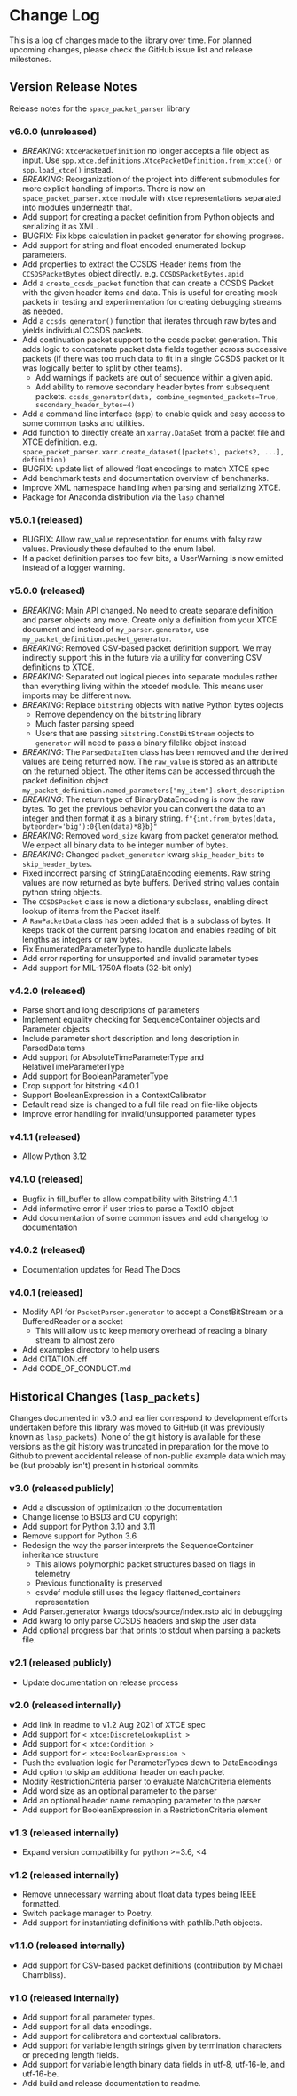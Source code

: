 # Change Log
This is a log of changes made to the library over time. For planned upcoming changes, please check the GitHub issue
list and release milestones.

## Version Release Notes
Release notes for the `space_packet_parser` library

### v6.0.0 (unreleased)
- *BREAKING*: `XtcePacketDefinition` no longer accepts a file object as input.
  Use `spp.xtce.definitions.XtcePacketDefinition.from_xtce()` or `spp.load_xtce()` instead.
- *BREAKING*: Reorganization of the project into different submodules for more explicit handling
  of imports. There is now an `space_packet_parser.xtce` module with xtce representations separated
  into modules underneath that.
- Add support for creating a packet definition from Python objects and serializing it as XML.
- BUGFIX: Fix kbps calculation in packet generator for showing progress.
- Add support for string and float encoded enumerated lookup parameters.
- Add properties to extract the CCSDS Header items from the ``CCSDSPacketBytes`` object directly.
  e.g. ``CCSDSPacketBytes.apid``
- Add a ``create_ccsds_packet`` function that can create a CCSDS Packet
  with the given header items and data. This is useful for creating
  mock packets in testing and experimentation for creating debugging
  streams as needed.
- Add a ``ccsds_generator()`` function that iterates through raw
  bytes and yields individual CCSDS packets.
- Add continuation packet support to the ccsds packet generation.
  This adds logic to concatenate packet data fields together across successive
  packets (if there was too much data to fit in a single CCSDS packet or it
  was logically better to split by other teams).
  - Add warnings if packets are out of sequence within a given apid.
  - Add ability to remove secondary header bytes from subsequent packets.
    ``ccsds_generator(data, combine_segmented_packets=True, secondary_header_bytes=4)``
- Add a command line interface (spp) to enable quick and easy access to
  some common tasks and utilities.
- Add function to directly create an `xarray.DataSet` from a packet file and XTCE definition.
  e.g. `space_packet_parser.xarr.create_dataset([packets1, packets2, ...], definition)`
- BUGFIX: update list of allowed float encodings to match XTCE spec
- Add benchmark tests and documentation overview of benchmarks.
- Improve XML namespace handling when parsing and serializing XTCE.
- Package for Anaconda distribution via the `lasp` channel

### v5.0.1 (released)
- BUGFIX: Allow raw_value representation for enums with falsy raw values. Previously these defaulted to the enum label.
- If a packet definition parses too few bits, a UserWarning is now emitted instead of a logger warning.

### v5.0.0 (released)
- *BREAKING*: Main API changed. No need to create separate definition and parser objects any more. Create only a
  definition from your XTCE document and instead of `my_parser.generator`, use `my_packet_definition.packet_generator`.
- *BREAKING*: Removed CSV-based packet definition support. We may indirectly support this in the future via
  a utility for converting CSV definitions to XTCE.
- *BREAKING*: Separated out logical pieces into separate modules rather than everything
  living within the xtcedef module. This means user imports may be different now.
- *BREAKING*: Replace `bitstring` objects with native Python bytes objects
  - Remove dependency on the `bitstring` library
  - Much faster parsing speed
  - Users that are passing `bitstring.ConstBitStream` objects to `generator` will need to pass a
    binary filelike object instead
- *BREAKING*: The ``ParsedDataItem`` class has been removed and the derived values are being returned now.
  The ``raw_value`` is stored as an attribute on the returned object. The other items can be accessed
  through the packet definition object ``my_packet_definition.named_parameters["my_item"].short_description``
- *BREAKING*: The return type of BinaryDataEncoding is now the raw bytes.
  To get the previous behavior you can convert the data to an integer and then format it as a binary string.
  ``f"{int.from_bytes(data, byteorder='big'):0{len(data)*8}b}"``
- *BREAKING*: Removed `word_size` kwarg from packet generator method.
  We expect all binary data to be integer number of bytes.
- *BREAKING*: Changed `packet_generator` kwarg `skip_header_bits` to `skip_header_bytes`.
- Fixed incorrect parsing of StringDataEncoding elements. Raw string values are now returned as byte buffers.
  Derived string values contain python string objects.
- The ``CCSDSPacket`` class is now a dictionary subclass, enabling direct lookup of items from the Packet itself.
- A ``RawPacketData`` class has been added that is a subclass of bytes. It keeps track of the current
  parsing location and enables reading of bit lengths as integers or raw bytes.
- Fix EnumeratedParameterType to handle duplicate labels
- Add error reporting for unsupported and invalid parameter types
- Add support for MIL-1750A floats (32-bit only)

### v4.2.0 (released)
- Parse short and long descriptions of parameters
- Implement equality checking for SequenceContainer objects and Parameter objects
- Include parameter short description and long description in ParsedDataItems
- Add support for AbsoluteTimeParameterType and RelativeTimeParameterType
- Add support for BooleanParameterType
- Drop support for bitstring <4.0.1
- Support BooleanExpression in a ContextCalibrator
- Default read size is changed to a full file read on file-like objects
- Improve error handling for invalid/unsupported parameter types

### v4.1.1 (released)
- Allow Python 3.12

### v4.1.0 (released)
- Bugfix in fill_buffer to allow compatibility with Bitstring 4.1.1
- Add informative error if user tries to parse a TextIO object
- Add documentation of some common issues and add changelog to documentation

### v4.0.2 (released)
- Documentation updates for Read The Docs

### v4.0.1 (released)
- Modify API for `PacketParser.generator` to accept a ConstBitStream or a BufferedReader or a socket
  - This will allow us to keep memory overhead of reading a binary stream to almost zero
- Add examples directory to help users
- Add CITATION.cff
- Add CODE_OF_CONDUCT.md

## Historical Changes (`lasp_packets`)
Changes documented in v3.0 and earlier correspond to development efforts undertaken before this library was
moved to GitHub (it was previously known as `lasp_packets`).
None of the git history is available for these versions as the git history was truncated
in preparation for the move to Github to prevent accidental release of non-public example data which may be
(but probably isn't) present in historical commits.

### v3.0 (released publicly)
- Add a discussion of optimization to the documentation
- Change license to BSD3 and CU copyright
- Add support for Python 3.10 and 3.11
- Remove support for Python 3.6
- Redesign the way the parser interprets the SequenceContainer inheritance structure
  - This allows polymorphic packet structures based on flags in telemetry
  - Previous functionality is preserved
  - csvdef module still uses the legacy flattened_containers representation
- Add Parser.generator kwargs tdocs/source/index.rsto aid in debugging
- Add kwarg to only parse CCSDS headers and skip the user data
- Add optional progress bar that prints to stdout when parsing a packets file.

### v2.1 (released publicly)
- Update documentation on release process

### v2.0 (released internally)
- Add link in readme to v1.2 Aug 2021 of XTCE spec
- Add support for `< xtce:DiscreteLookupList >`
- Add support for `< xtce:Condition >`
- Add support for `< xtce:BooleanExpression >`
- Push the evaluation logic for ParameterTypes down to DataEncodings
- Add option to skip an additional header on each packet
- Modify RestrictionCriteria parser to evaluate MatchCriteria elements
- Add word size as an optional parameter to the parser
- Add an optional header name remapping parameter to the parser
- Add support for BooleanExpression in a RestrictionCriteria element

### v1.3 (released internally)
- Expand version compatibility for python >=3.6, <4

### v1.2 (released internally)
- Remove unnecessary warning about float data types being IEEE formatted.
- Switch package manager to Poetry.
- Add support for instantiating definitions with pathlib.Path objects.

### v1.1.0 (released internally)
- Add support for CSV-based packet definitions (contribution by Michael Chambliss).

### v1.0 (released internally)
- Add support for all parameter types.
- Add support for all data encodings.
- Add support for calibrators and contextual calibrators.
- Add support for variable length strings given by termination characters or preceding length fields.
- Add support for variable length binary data fields in utf-8, utf-16-le, and utf-16-be.
- Add build and release documentation to readme.
